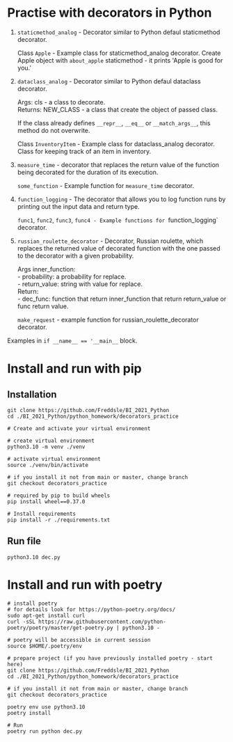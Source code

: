 # Practise with decorators in Python

1. `staticmethod_analog` - Decorator similar to Python defaul staticmethod decorator.

    Class `Apple` - Example class for staticmethod_analog decorator. Create Apple object with `about_apple` staticmethod - it prints 'Apple is good for you.'

2. `dataclass_analog` - Decorator similar to Python defaul dataclass decorator. 

    Args: cls - a class to decorate.\
    Returns: NEW_CLASS - a class that create the object of passed class.

    If the class already defines `__repr__`, `__eq__` or `__match_args__`, this method do not overwrite.

    Class `InventoryItem` - Example class for dataclass_analog decorator. Class for keeping track of an item in inventory.

3. `measure_time` - decorator that replaces the return value of the function being decorated for the duration of its execution.

    `some_function` - Example function for `measure_time` decorator.

4. `function_logging` - The decorator that allows you to log function runs by printing out the input data and return type.

    `func1`, `func2`, `func3`, `func4 - Example functions for `function_logging` decorator.

5. `russian_roulette_decorator` - Decorator, Russian roulette, which replaces the returned value of decorated function with the one passed to the decorator with a given probability.

    Args inner_function:\
        - probability: a probability for replace.\
        - return_value: string with value for replace.\
    Return:\
        - dec_func: function that return inner_function that return return_value or func return value.

    `make_request` - example function for russian_roulette_decorator decorator.

Examples in `if __name__ == '__main__` block.

# Install and run with pip
## Installation

```console
git clone https://github.com/Freddsle/BI_2021_Python
cd ./BI_2021_Python/python_homework/decorators_practice

# Create and activate your virtual environment

# create virtual environment
python3.10 -m venv ./venv

# activate virtual environment
source ./venv/bin/activate

# if you install it not from main or master, change branch
git checkout decorators_practice

# required by pip to build wheels
pip install wheel==0.37.0 

# Install requirements
pip install -r ./requirements.txt
```

## Run file
```console
python3.10 dec.py
```

# Install and run with poetry
```console
# install poetry
# for details look for https://python-poetry.org/docs/
sudo apt-get install curl
curl -sSL https://raw.githubusercontent.com/python-poetry/poetry/master/get-poetry.py | python3.10 -

# poetry will be accessible in current session
source $HOME/.poetry/env

# prepare project (if you have previously installed poetry - start here)
git clone https://github.com/Freddsle/BI_2021_Python
cd ./BI_2021_Python/python_homework/decorators_practice

# if you install it not from main or master, change branch
git checkout decorators_practice

poetry env use python3.10
poetry install

# Run
poetry run python dec.py
```